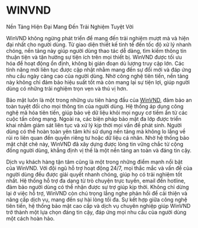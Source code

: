 # WINVND

Nền Tảng Hiện Đại Mang Đến Trải Nghiệm Tuyệt Vời

WinVND không ngừng phát triển để mang đến trải nghiệm mượt mà và hiện đại nhất cho người dùng. Từ giao diện thiết kế tinh tế đến tốc độ xử lý nhanh chóng, nền tảng này giúp người dùng thao tác dễ dàng, tìm kiếm thông tin thuận tiện và tận hưởng sự tiện ích trên mọi thiết bị. WinVND được tối ưu hóa để hoạt động ổn định, không bị gián đoạn dù lượng truy cập lớn. Các tính năng mới liên tục được cập nhật nhằm mang đến sự đổi mới và đáp ứng nhu cầu ngày càng cao của người dùng. Nhờ công nghệ tiên tiến, nền tảng này không chỉ đảm bảo hiệu suất tốt mà còn mang lại sự tiện lợi, giúp người dùng có những trải nghiệm trọn vẹn và thú vị hơn.  

Bảo mật luôn là một trong những ưu tiên hàng đầu của <a href="https://winvnd.org">WinVND</a>, đảm bảo an toàn tuyệt đối cho mọi thông tin của người dùng. Hệ thống áp dụng công nghệ mã hóa tiên tiến, giúp bảo vệ dữ liệu khỏi mọi nguy cơ tiềm ẩn từ các cuộc tấn công mạng. Ngoài ra, các biện pháp bảo mật đa lớp được triển khai nhằm giám sát liên tục và xử lý kịp thời mọi vấn đề phát sinh. Người dùng có thể hoàn toàn yên tâm khi sử dụng nền tảng mà không lo lắng về rủi ro liên quan đến quyền riêng tư hoặc dữ liệu cá nhân. Nhờ hệ thống bảo mật chặt chẽ này, WinVND đã xây dựng được lòng tin vững chắc từ cộng đồng người dùng, khẳng định vị thế là một nền tảng an toàn và đáng tin cậy.  

Dịch vụ khách hàng tận tâm cũng là một trong những điểm mạnh nổi bật của WinVND. Với đội ngũ hỗ trợ hoạt động 24/7, mọi thắc mắc và vấn đề của người dùng đều được giải quyết nhanh chóng, giúp họ có trải nghiệm tốt nhất. Hệ thống hỗ trợ đa dạng từ trò chuyện trực tuyến, email đến hotline, đảm bảo người dùng có thể nhận được sự trợ giúp kịp thời. Không chỉ dừng lại ở việc hỗ trợ, WinVND còn chú trọng lắng nghe phản hồi để cải thiện và nâng cấp dịch vụ, mang đến sự hài lòng tối đa. Sự kết hợp giữa công nghệ tiên tiến, hệ thống bảo mật cao cấp và dịch vụ chuyên nghiệp giúp WinVND trở thành một lựa chọn đáng tin cậy, đáp ứng mọi nhu cầu của người dùng một cách hoàn hảo.
